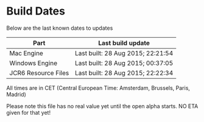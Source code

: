 # Build Dates

Below are the last known dates to updates

Part | Last build update
-----|-----
Mac Engine | Last built: 28 Aug 2015; 22:21:54
Windows Engine | Last built: 28 Aug 2015; 00:37:05
JCR6 Resource Files | Last built: 28 Aug 2015; 22:22:34
All times are in CET (Central European Time: Amsterdam, Brussels, Paris, Madrid)


Please note this file has no real value yet until the open alpha starts. NO ETA given for that yet!
